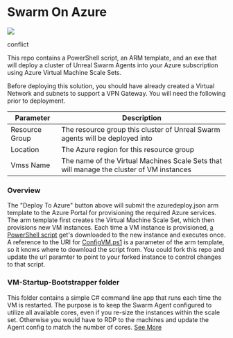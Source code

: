# **Swarm On Azure**


<a href="https://portal.azure.com/#create/Microsoft.Template/uri/https%3A%2F%2Fraw.githubusercontent.com%2FDarinShapiroMS%2FSwarmOnAzure%2Fmaster%2Fazuredeploy.json" target="_new">
    <img src="http://azuredeploy.net/deploybutton.png"/>
</a>

conflict

This repo contains a PowerShell script, an ARM template, and an exe that will deploy a cluster of Unreal Swarm Agents into your Azure subscription using Azure Virtual Machine Scale Sets. 

Before deploying this solution, you should have already created a Virtual Network and subnets to support a VPN Gateway. You will need the following prior to deployment. 

**Parameter** | **Description**
---|---
Resource Group | The resource group this cluster of Unreal Swarm agents will be deployed into
Location | The Azure region for this resource group
Vmss Name | The name of the Virtual Machines Scale Sets that will manage the cluster of VM instances


### **Overview**

The "Deploy To Azure" button above will submit the azuredeploy.json arm template to the Azure Portal for provisioning the required Azure services.  The arm template first creates the Virtual Machine Scale Set, which then provisions new VM instances.  Each time a VM instance is provisioned, [a PowerShell script](ConfigVM.ps1) get's downloaded to the new instance and executes once. A reference to the URI for [ConfigVM.ps1](ConfigVM.ps1) is a parameter of the arm template, so it knows where to download the script from. You could fork this repo and update the url paramter to point to your forked instance to control changes to that script.





### **VM-Startup-Bootstrapper folder**
This folder contains a simple C# command line app that runs each time the VM is restarted. The purpose is to keep the Swarm Agent configured to utilize all available cores, even if you re-size the instances within the scale set.  Otherwise you would have to RDP to the machines and update the Agent config to match the number of cores. [See More](vm-startup-bootstrapper/readme.md)
